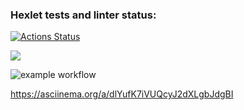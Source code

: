 ### Hexlet tests and linter status:
[![Actions Status](https://github.com/artemevpaul/java-project-71/actions/workflows/hexlet-check.yml/badge.svg)](https://github.com/artemevpaul/java-project-71/actions)

<a href="https://codeclimate.com/github/artemevpaul/java-project-71/maintainability"><img src="https://api.codeclimate.com/v1/badges/c9ade152067aa9dd3566/maintainability" /></a>

![example workflow](https://github.com/github/docs/actions/workflows/main.yml/badge.svg)



https://asciinema.org/a/dlYufK7iVUQcyJ2dXLgbJdgBI
